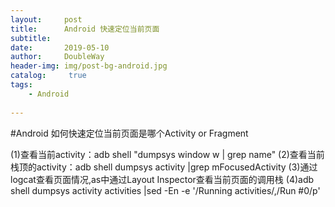 ```yaml
---
layout:     post
title:      Android 快速定位当前页面
subtitle:   
date:       2019-05-10
author:     DoubleWay
header-img: img/post-bg-android.jpg
catalog: 	 true
tags:
    - Android
    
---
```

#Android 如何快速定位当前页面是哪个Activity or Fragment

(1)查看当前activity：adb shell "dumpsys window w | grep name"
(2)查看当前栈顶的activity：adb shell dumpsys activity |grep mFocusedActivity
(3)通过logcat查看页面情况,as中通过Layout Inspector查看当前页面的调用栈
(4)adb shell dumpsys activity activities |sed -En -e '/Running activities/,/Run #0/p'
